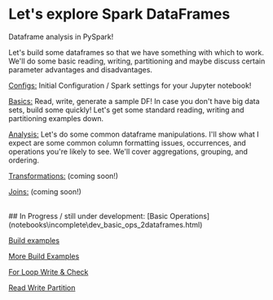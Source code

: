 # Let's explore Spark DataFrames

Dataframe analysis in PySpark!

Let's build some dataframes so that we have something with which to work.
We'll do some basic reading, writing, partitioning and maybe discuss certain
parameter advantages and disadvantages.

[Configs:](./pages/configs/Configs.md) Initial Configuration / Spark settings for your Jupyter notebook!

[Basics:](./pages/basics/Basics.md) Read, write, generate a sample DF!
In case you don't have big data sets, build some quickly! Let's get some standard reading, writing and partitioning examples down.

[Analysis:](pages/analysis/Analysis.md)
Let's do some common dataframe manipulations. I'll show what I expect are some
common column formatting issues, occurrences, and operations you're likely to see.
We'll cover aggregations, grouping, and ordering.

[Transformations:](pages/transformations/Transformations.md) (coming soon!)

[Joins:](pages/joins/Joins.md) (coming soon!)

<!-- [Intermediate:](pages/intermediate) (coming soon!) -->

<br>
## In Progress / still under development:
 [Basic Operations](notebooks\incomplete\dev_basic_ops_2dataframes.html)

 [Build examples](notebooks\incomplete\examples_build_dataframe.html)

 [More Build Examples](notebooks\incomplete\dev_build_dataframe.html)

 [For Loop Write & Check](notebooks\incomplete\dev_ForLoopWriteCheck.html)

 [Read Write Partition](notebooks\incomplete\dev_read_write_partition.html)


<!-- [(home)](https://dmerz75.github.io/spark2_dfanalysis)
[(git-home)](https://github.com/dmerz75/spark2_dfanalysis) -->
<!-- [Iridium](https://dmerz75.github.io/iridium_catalyst/) for details. -->
<!-- ## Start Spark | Construct Dataframes | Read/Write -->
